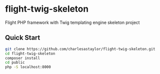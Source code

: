 # flight-twig-skeleton
Flight PHP framework with Twig templating engine skeleton project

## Quick Start
```bash
git clone https://github.com/charlesastaylor/flight-twig-skeleton.git
cd flight-twig-skeleton
composer install
cd public
php -S localhost:8000
```
